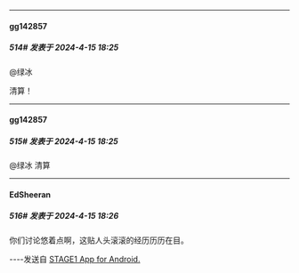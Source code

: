 ﻿
*****

####  gg142857  
##### 514#       发表于 2024-4-15 18:25

@绿冰

清算！

*****

####  gg142857  
##### 515#       发表于 2024-4-15 18:25

@绿冰 清算

*****

####  EdSheeran  
##### 516#       发表于 2024-4-15 18:26

你们讨论悠着点啊，这贴人头滚滚的经历历历在目。

----发送自 [STAGE1 App for Android.](http://stage1.5j4m.com/?1.37)

